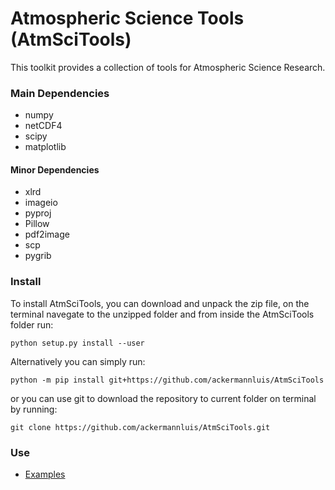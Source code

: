 # Atmospheric Science Tools (AtmSciTools)

This toolkit provides a collection of tools for Atmospheric Science Research.

### Main Dependencies
- numpy
- netCDF4
- scipy
- matplotlib

#### Minor Dependencies
- xlrd
- imageio
- pyproj
- Pillow
- pdf2image
- scp
- pygrib

### Install
To install AtmSciTools, you can download and unpack the zip file, on the terminal navegate to the unzipped folder
and from inside the AtmSciTools folder run:

`python setup.py install --user`


Alternatively you can simply run:

`python -m pip install git+https://github.com/ackermannluis/AtmSciTools`


or you can use git to download the repository to current folder on terminal by running:

`git clone https://github.com/ackermannluis/AtmSciTools.git`




### Use
- [Examples](https://github.com/ackermannluis/AtmSciTools)



